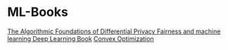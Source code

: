 # ML-Books

[The Algorithmic Foundations of Differential Privacy
](https://www.cis.upenn.edu/~aaroth/privacybook.html)
[Fairness and machine learning
](https://fairmlbook.org/)
[Deep Learning Book](https://www.deeplearningbook.org/)
[Convex Optimization](https://web.stanford.edu/~boyd/cvxbook/)